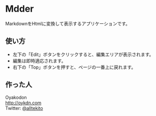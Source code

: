 # Mdder
MarkdownをHtmlに変換して表示するアプリケーションです。  

## 使い方
- 左下の「Edit」ボタンをクリックすると、編集エリアが表示されます。
- 編集は即時適応されます。
- 右下の「Top」ボタンを押すと、ページの一番上に戻れます。

## 作った人
Oyakodon  
<http://oykdn.com>  
Twitter: [@alltekito](https://twitter.com/alltekito)  

